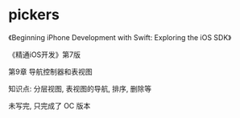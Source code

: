 # pickers

《Beginning iPhone Development with Swift: Exploring the iOS SDK》

《精通iOS开发》第7版

第9章 导航控制器和表视图

知识点: 分层视图, 表视图的导航, 排序, 删除等

未写完, 只完成了 OC 版本
